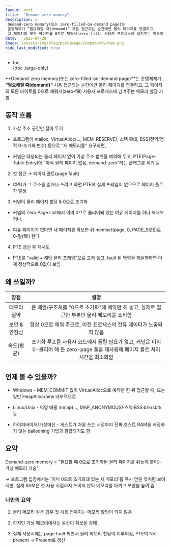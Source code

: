 ```yaml
---
layout: post
title:  "Demand-zero memory"
description: >
 Demand-zero memory(또는 zero-filled-on-demand page)는 
 운영체제가 “필요해질 때(demand)” 처음 접근되는 순간에만 물리 페이지를 연결하고, 
 그 페이지의 모든 바이트를 0으로 채워서(zero-fill) 사용자 프로세스에 넘겨주는 메모리 할당 기법이다
date:   2025-04-28
image: /assets/img/blog/postimage/ComputerSystem.png
hide_last_modified: true
---
```


* toc  
{:toc .large-only}

**Demand-zero memory(또는 zero-filled-on-demand page)**는 운영체제가 **“필요해질 때(demand)”** 처음 접근되는 순간에만 물리 페이지를 연결하고, 그 페이지의 모든 바이트를 0으로 채워서(zero-fill) 사용자 프로세스에 넘겨주는 메모리 할당 기법

## 동작 흐름

1. 가상 주소 공간만 잡아 두기

- 프로그램이 malloc, VirtualAlloc(..., MEM_RESERVE), 스택 확대, BSS(전역/정적 0-초기화 변수) 등으로 "새 메모리를" 요구하면,

- 커널은 대응되는 물리 페이지 없이 가상 주소 범위를 예약해 두고, PTE(Page-Table Entry)에 "아직 물리 페이지 없음, demand-zero"라는 플래그를 세워 둠

2. 첫 접근 → 페이지 폴트(page fault)

- CPU가 그 주소를 읽거나 쓰려고 하면 PTE에 실제 프레임이 없으므로 페이지 폴트가 발생

3. 커널이 물리 페이지 할당 & 0으로 초기화

- 커널의 Zero Page List에서 이미 0으로 클리어돼 있는 여유 페이지를 하나 꺼내오거나,

- 여유 페이지가 없다면 새 페이지를 확보한 뒤 memset(page, 0, PAGE_SIZE)로 0-필(fill) 한다

4. PTE 갱신 후 재시도

- PTE를 "valid + 해당 물리 프레임"으로 고쳐 놓고, fault 된 명령을 재실행하면 이제 정상적으로 0값이 보임

## 왜 쓰일까?

| 장점 | 설명 |
|:---:|:---:|
| 메모리 절약 | 큰 배열/구조체를 "0으로 초기화"해 예약만 해 놓고, 실제로 접근한 부분만 물리 메모리를 소비함 |
| 보안 & 안정성 | 항상 0으로 채워 주므로, 이전 프로세스의 잔류 데이터가 노출되지 않음 |
| 속도(평균) | 초기화 루프를 사용자 코드에서 돌릴 필요가 없고, 커널은 미리 0-클리어 해 둔 zero-page 풀을 재사용해 페이지 폴트 처리 시간을 최소화함 |

## 언제 볼 수 있을까?

- Windows - MEM_COMMIT 없이 VirtualAlloc으로 예약만 한 뒤 접근할 때, 또는 일반 HeapAlloc/new 내부적으로

- Linux/Unix - 익명 매핑 mmap(..., MAP_ANONYMOUS)·스택·BSS·brk/sbrk 등

- 하이퍼바이저/가상머신 - 게스트가 처음 쓰는 시점까지 진짜 호스트 RAM을 배정하지 않는 ballooning 기법과 결합되기도 함

## 요약

Demand-zero memory = "필요할 때 0으로 초기화된 물리 페이지를 뒤늦게 붙이는 가상 메모리 기술"

→ 프로그램 입장에서는 '이미 0으로 초기화돼 있는 새 메모리'를 즉시 얻은 것처럼 보이지만, 실제 RAM은 첫 사용 시점까지 쓰이지 않아 메모리를 아끼고 보안을 높여 줌

### 나만의 요약

1. 물리 메모리 같은 경우 첫 사용 전까지는 메모리 할당이 되지 않음

2. 하지만 가상 메모리에서는 공간이 확보된 상태

3. 실제 사용시에는 page fault 되면서 물리 메모리 할당이 이루어짐, PTE의 Not-present → Present로 갱신